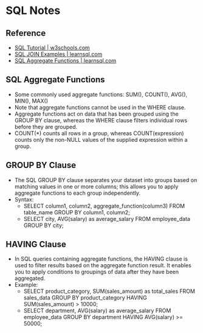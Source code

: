 # SQL Notes

## Reference
* [SQL Tutorial | w3schools.com](https://www.w3schools.com/sql/)
* [SQL JOIN Examples | learnsql.com](https://learnsql.com/blog/sql-join-examples-with-explanations/)
* [SQL Aggregate Functions | learnsql.com](https://learnsql.com/blog/aggregate-functions/)


## SQL Aggregate Functions
* Some commonly used aggregate functions: SUM(), COUNT(), AVG(), MIN(), MAX()
* Note that aggregate functions cannot be used in the WHERE clause.
* Aggregate functions act on data that has been grouped using the GROUP BY clause, whereas the WHERE clause filters individual rows before they are grouped.
* COUNT(*) counts all rows in a group, whereas COUNT(expression) counts only the non-NULL values of the supplied expression within a group.


## GROUP BY Clause
* The SQL GROUP BY clause separates your dataset into groups based on matching values in one or more columns; this allows you to apply aggregate functions to each group independently. 
* Syntax: 
  * SELECT
      column1,
      column2,
      aggregate_function(column3)
      FROM table_name
      GROUP BY column1, column2;
  * SELECT
	city,
	AVG(salary) as average_salary
	FROM employee_data
	GROUP BY city;

## HAVING Clause
* In SQL queries containing aggregate functions, the HAVING clause is used to filter results based on the aggregate function result. It enables you to apply conditions to groupings of data after they have been aggregated.
* Example: 
  * SELECT
	product_category,
	SUM(sales_amount) as total_sales
	FROM sales_data
	GROUP BY product_category
	HAVING SUM(sales_amount) > 10000;
  * SELECT
	department,
	AVG(salary) as average_salary
	FROM employee_data
	GROUP BY department
	HAVING AVG(salary) >= 50000;